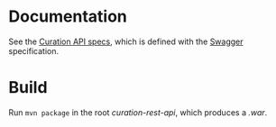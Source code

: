 # Documentation

See the [Curation API specs](curation_api_spec.yaml), which is defined with the [Swagger](http://swagger.io/) 
specification.

# Build

Run ``mvn package`` in the root *curation-rest-api*,
which produces a *.war*.